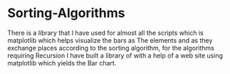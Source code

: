 # Sorting-Algorithms


There is a library that I have used for almost all the scripts which is matplotlib which helps visualize the
bars as The elements and as they exchange places according to the sorting
algorithm, for the algorithms requiring Recursion I have built a library of
with a help of a web site using matplotlib which yields the Bar chart.
